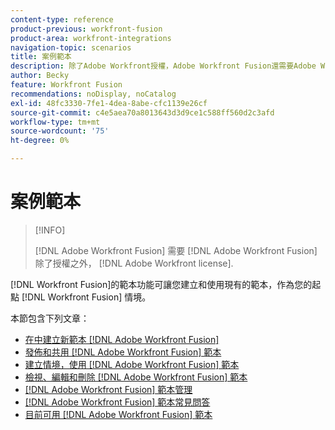 ```yaml
---
content-type: reference
product-previous: workfront-fusion
product-area: workfront-integrations
navigation-topic: scenarios
title: 案例範本
description: 除了Adobe Workfront授權，Adobe Workfront Fusion還需要Adobe Workfront Fusion授權。
author: Becky
feature: Workfront Fusion
recommendations: noDisplay, noCatalog
exl-id: 48fc3330-7fe1-4dea-8abe-cfc1139e26cf
source-git-commit: c4e5aea70a8013643d3d9ce1c588ff560d2c3afd
workflow-type: tm+mt
source-wordcount: '75'
ht-degree: 0%

---
```


# 案例範本

>[!INFO]
>
>[!DNL Adobe Workfront Fusion] 需要 [!DNL Adobe Workfront Fusion] 除了授權之外， [!DNL Adobe Workfront license].

[!DNL Workfront Fusion]的範本功能可讓您建立和使用現有的範本，作為您的起點 [!DNL Workfront Fusion] 情境。

本節包含下列文章：

* [在中建立新範本 [!DNL Adobe Workfront Fusion]](../../../workfront-fusion/scenarios/templates/create-new-fusion-templates.md)
* [發佈和共用 [!DNL Adobe Workfront Fusion] 範本](../../../workfront-fusion/scenarios/templates/publish-and-share-fusion-templates.md)
* [建立情境，使用 [!DNL Adobe Workfront Fusion] 範本](../../../workfront-fusion/scenarios/templates/create-scenarios-with-fusion-templates.md)
* [檢視、編輯和刪除 [!DNL Adobe Workfront Fusion] 範本](../../../workfront-fusion/scenarios/templates/view-edit-and-delete-fusion-templates.md)
* [[!DNL Adobe Workfront Fusion] 範本管理](../../../workfront-fusion/scenarios/templates/fusion-templates-adminstration.md)
* [[!DNL Adobe Workfront Fusion] 範本常見問答](../../../workfront-fusion/scenarios/templates/fusion-templates-faqs.md)
* [目前可用 [!DNL Adobe Workfront Fusion] 範本](../../../workfront-fusion/scenarios/templates/currently-available-fusion-templates.md)

